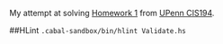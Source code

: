 My attempt at solving [Homework 1](http://www.seas.upenn.edu/~cis194/spring13/hw/01-intro.pdf)
 from [UPenn CIS194](http://www.seas.upenn.edu/~cis194/spring13/).

##HLint
`.cabal-sandbox/bin/hlint Validate.hs`